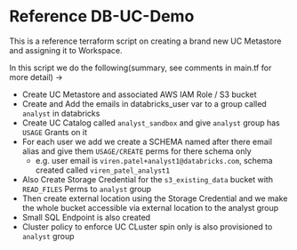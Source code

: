 # Reference DB-UC-Demo
This is a reference terraform script on creating a brand new UC Metastore and assigning it to Workspace.

In this script we do the following(summary, see comments in main.tf for more detail) ->

* Create UC Metastore and associated AWS IAM Role / S3 bucket
* Create and Add the emails in databricks_user var to a group called `analyst` in databricks
* Create UC Catalog called `analyst_sandbox` and give `analyst` group has `USAGE` Grants on it
* For each user we add we create a SCHEMA named after there email alias and give them `USAGE/CREATE` perms for there schema only
    * e.g. user email is `viren.patel+analyst1@databricks.com`, schema created called `viren_patel_analyst1`
* Also Create Storage Credential for the `s3_existing_data` bucket with `READ_FILES` Perms to `analyst` group
* Then create external location using the Storage Credential and we make the whole bucket accessible via external location to the analyst group
* Small SQL Endpoint is also created
* Cluster policy to enforce UC CLuster spin only is also provisioned to `analyst` group
